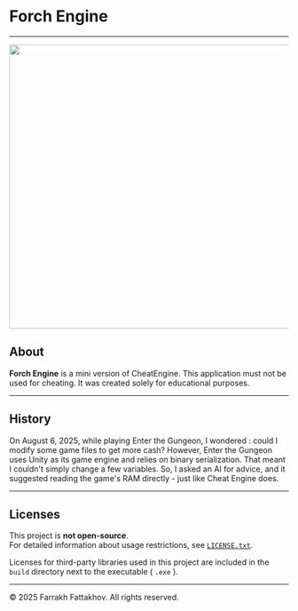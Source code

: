 # Forch Engine

---

<img src="/ForchEngine/Icons/icon.png?ver=2" width="512" height="512" />

## About

**Forch Engine** is a mini version of CheatEngine.
This application must not be used for cheating. It was created solely for educational purposes.

---

## History

On August 6, 2025, while playing Enter the Gungeon, I wondered : could I modify some game files to get more cash? However, Enter the Gungeon uses Unity as its game engine and relies on binary serialization. That meant I couldn't simply change a few variables. So, I asked an AI for advice, and it suggested reading the game's RAM directly - just like Cheat Engine does.

---

## Licenses

This project is **not open-source**.  
For detailed information about usage restrictions, see [`LICENSE.txt`](./LICENSE.txt).

Licenses for third-party libraries used in this project are included in the `build` directory next to the executable ( `.exe` ).

---

© 2025 Farrakh Fattakhov. All rights reserved.
